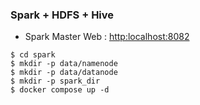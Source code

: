 ### Spark + HDFS + Hive
- Spark Master Web : [http:localhost:8082](http:localhost:8082)
~~~
$ cd spark
$ mkdir -p data/namenode
$ mkdir -p data/datanode
$ mkdir -p spark_dir
$ docker compose up -d
~~~
